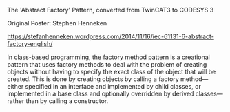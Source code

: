 The 'Abstract Factory' Pattern, converted from TwinCAT3 to CODESYS 3

Original Poster: Stephen Henneken

https://stefanhenneken.wordpress.com/2014/11/16/iec-61131-6-abstract-factory-english/

In class-based programming, the factory method pattern is a creational pattern that uses factory methods to deal with the problem of creating objects without having to specify the exact class of the object that will be created. This is done by creating objects by calling a factory method—either specified in an interface and implemented by child classes, or implemented in a base class and optionally overridden by derived classes—rather than by calling a constructor.
